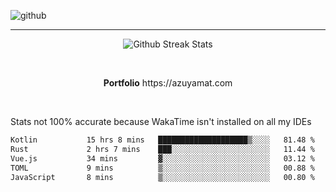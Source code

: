 ![github](https://media.discordapp.net/attachments/881363147364118528/1142610121697021952/background.png?width=1000&height=300)<br>
___
<p align="center">
  <img alt="Github Streak Stats" src="https://streak-stats.demolab.com?user=Azuyamat&theme=transparent&hide_border=true"/>
</p><br>
<p align="center">
      <strong>Portfolio</strong> https://azuyamat.com
</p><br>

Stats not 100% accurate because WakaTime isn't installed on all my IDEs
<!--START_SECTION:waka-->

```txt
Kotlin           15 hrs 8 mins   ████████████████████▒░░░░   81.48 %
Rust             2 hrs 7 mins    ███░░░░░░░░░░░░░░░░░░░░░░   11.44 %
Vue.js           34 mins         ▓░░░░░░░░░░░░░░░░░░░░░░░░   03.12 %
TOML             9 mins          ▒░░░░░░░░░░░░░░░░░░░░░░░░   00.88 %
JavaScript       8 mins          ▒░░░░░░░░░░░░░░░░░░░░░░░░   00.80 %
```

<!--END_SECTION:waka-->
